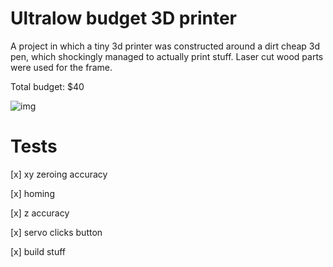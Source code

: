 # Ultralow budget 3D printer
A project in which a tiny 3d printer was constructed around a dirt cheap 3d pen, which shockingly managed to actually print stuff.
Laser cut wood parts were used for the frame.

Total budget: $40

![img](file:///home/k/Personal-Website/static/images/portfolio/printer.jpg)

# Tests
[x] xy zeroing accuracy

[x] homing

[x] z accuracy

[x] servo clicks button

[x] build stuff
